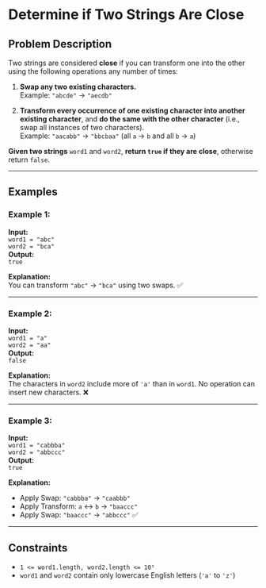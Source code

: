 # Determine if Two Strings Are Close

## Problem Description

Two strings are considered **close** if you can transform one into the other using the following operations any number of times:

1. **Swap any two existing characters.**  
   Example: `"abcde"` → `"aecdb"`

2. **Transform every occurrence of one existing character into another existing character**, and **do the same with the other character** (i.e., swap all instances of two characters).  
   Example: `"aacabb"` → `"bbcbaa"` (all `a` → `b` and all `b` → `a`)

**Given two strings** `word1` and `word2`, **return `true` if they are close**, otherwise return `false`.

---

## Examples

### Example 1:
**Input:**  
`word1 = "abc"`  
`word2 = "bca"`  
**Output:**  
`true`

**Explanation:**  
You can transform `"abc"` → `"bca"` using two swaps. ✅

---

### Example 2:
**Input:**  
`word1 = "a"`  
`word2 = "aa"`  
**Output:**  
`false`

**Explanation:**  
The characters in `word2` include more of `'a'` than in `word1`. No operation can insert new characters. ❌

---

### Example 3:
**Input:**  
`word1 = "cabbba"`  
`word2 = "abbccc"`  
**Output:**  
`true`

**Explanation:**  
- Apply Swap: `"cabbba"` → `"caabbb"`  
- Apply Transform: `a` ↔ `b` → `"baaccc"`  
- Apply Swap: `"baaccc"` → `"abbccc"` ✅

---

## Constraints

- `1 <= word1.length, word2.length <= 10⁵`
- `word1` and `word2` contain only lowercase English letters (`'a'` to `'z'`)
